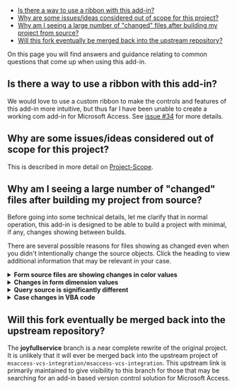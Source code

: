 - [Is there a way to use a ribbon with this add-in?](#is-there-a-way-to-use-a-ribbon-with-this-add-in)
- [Why are some issues/ideas considered out of scope for this project?](#why-are-some-issuesideas-considered-out-of-scope-for-this-project)
- [Why am I seeing a large number of "changed" files after building my project from source?](#why-am-i-seeing-a-large-number-of-changed-files-after-building-my-project-from-source)
- [Will this fork eventually be merged back into the upstream repository?](#will-this-fork-eventually-be-merged-back-into-the-upstream-repository)

On this page you will find answers and guidance relating to common questions that come up when using this add-in.

## Is there a way to use a ribbon with this add-in?
We would love to use a custom ribbon to make the controls and features of this add-in more intuitive, but thus far I have been unable to create a working com add-in for Microsoft Access. See [issue #34](https://github.com/joyfullservice/msaccess-vcs-integration/issues/34) for more details.

## Why are some issues/ideas considered out of scope for this project?
This is described in more detail on [Project-Scope](./Project-Scope.md).

## Why am I seeing a large number of "changed" files after building my project from source?
Before going into some technical details, let me clarify that in normal operation, this add-in is designed to be able to build a project with minimal, if any, changes showing between builds.

There are several possible reasons for files showing as changed even when you didn't intentionally change the source objects. Click the heading to view additional information that may be relevant in your case.

<details>
<summary><b>Form source files are showing changes in color values</b></summary>
Examples:
  
  ```VBA
  -     BackColor =11830108
  +     BackColor =12874308
  ```
  
  ![image](https://user-images.githubusercontent.com/54177882/119650051-5f62a380-bdf1-11eb-9825-7ba327e1a14b.png)

This issue usually comes up in relation to a project being built on different computers, due to how Access internally stores the color values. 

The number you see in the exported source file is affected by the current color profile and settings used by your monitor to represent the colors you see on your screen.
</details>

<details>
<summary><b>Changes in form dimension values</b></summary>

This often happens when exporting/building on computers with different screen resolutions or monitor arrangements. These changes can often be ignored, since those values are dynamically generated. 

In most cases it would be a bit too complex to try to build the logic to determine this from the source file content, to the extend that we could discard unneeded values. One place that we have successfully done this is on the `Right` and `Bottom` dimensions of reports. (See the `SanitizeFile` function for details.)
</details>

<details>
<summary><b>Query source is significantly different</b></summary>

You may observe that the source file for a query seems to be updated to an entirely different file structure. This has to do with whether the query was saved in a compiled state in the database. If you have issues with this frequently causing changes in source files, you may want to review your workflow for editing queries. (Saving via the designer will save one way, while using the SQL view will save another way.)
</details>

<details>
<summary><b>Case changes in VBA code</b></summary>

If you see a lot of changes happening with the capitalization of variables, keyworks, properties and methods, this may be caused by the VBA editor trying to enforce consistency in the naming. This is an internal feature to VBA that some people hate and some people love. There isn't much that you can do about this behavior in the VBA IDE, but the following tips have been helpful to me in minimizing the negative effects:
* Use Pascal casing for procedures, methods and properties
* Use Hungarian notation (or similar) for variable names (i.e `lngTotal`, `strCaption`)

While many modern languages and IDE editors tend towards `camelCase` names, this just doesn't work as nicely in VBA. I personally find better success sticking with the original naming conventions the IDE was designed to work with.
</details>


## Will this fork eventually be merged back into the upstream repository? 
The **joyfullservice** branch is a near complete rewrite of the original project. It is unlikely that it will ever be merged back into the upstream project of `msaccess-vcs-integration/msaccess-vcs-integration`. This upstream link is primarily maintained to give visibility to this branch for those that may be searching for an add-in based version control solution for Microsoft Access.
